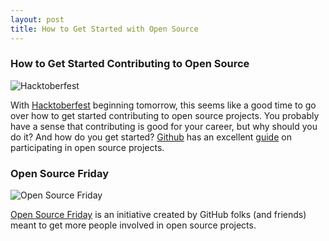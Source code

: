 ```yaml
---
layout: post
title: How to Get Started with Open Source
---
```


<h3>How to Get Started Contributing to Open Source</h3> 

![Hacktoberfest]({{https://hacktoberfest.digitalocean.com/}}../assets/hacktoberfest.jpg)

With [Hacktoberfest](https://hacktoberfest.digitalocean.com/) beginning tomorrow, this seems like a good time to go over how to get started contributing to open source projects. You probably have a sense that contributing is good for your career, but why should you do it? And how do you get started? [Github](https://github.com/github) has an excellent [guide](https://opensource.guide/how-to-contribute/) on participating in open source projects. 

<h3>Open Source Friday</h3>

![Open Source Friday]({{https://opensourcefriday.com/}}../assets/openSourceFriday.jpg)

[Open Source Friday](https://opensourcefriday.com/) is an initiative created by GitHub folks (and friends) meant to get more people involved in open source projects.  

